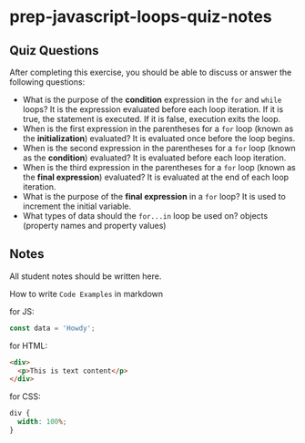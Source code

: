 # prep-javascript-loops-quiz-notes

## Quiz Questions

After completing this exercise, you should be able to discuss or answer the following questions:

- What is the purpose of the **condition** expression in the `for` and `while` loops?
  It is the expression evaluated before each loop iteration. If it is true, the statement is executed. If it is false, execution exits the loop.
- When is the first expression in the parentheses for a `for` loop (known as the **initialization**) evaluated?
  It is evaluated once before the loop begins.
- When is the second expression in the parentheses for a `for` loop (known as the **condition**) evaluated?
  It is evaluated before each loop iteration.
- When is the third expression in the parentheses for a `for` loop (known as the **final expression**) evaluated?
  It is evaluated at the end of each loop iteration.
- What is the purpose of the **final expression** in a `for` loop?
  It is used to increment the initial variable.
- What types of data should the `for...in` loop be used on?
  objects (property names and property values)

## Notes

All student notes should be written here.

How to write `Code Examples` in markdown

for JS:

```javascript
const data = 'Howdy';
```

for HTML:

```html
<div>
  <p>This is text content</p>
</div>
```

for CSS:

```css
div {
  width: 100%;
}
```
